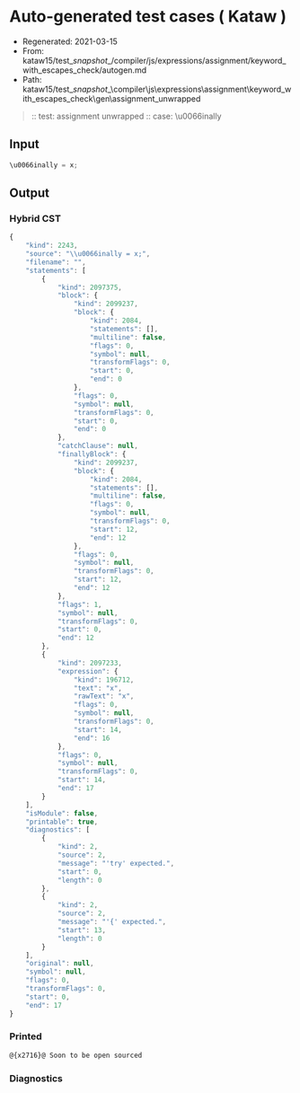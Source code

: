 # Auto-generated test cases ( Kataw )
- Regenerated: 2021-03-15
- From: kataw15/test\__snapshot__/compiler/js/expressions/assignment/keyword_with_escapes_check/autogen.md
- Path: kataw15/test\__snapshot__\compiler\js\expressions\assignment\keyword_with_escapes_check\gen\assignment_unwrapped
> :: test: assignment unwrapped
> :: case: \u0066inally
## Input

`````js
\u0066inally = x;
`````

## Output

### Hybrid CST

```javascript
{
    "kind": 2243,
    "source": "\\u0066inally = x;",
    "filename": "",
    "statements": [
        {
            "kind": 2097375,
            "block": {
                "kind": 2099237,
                "block": {
                    "kind": 2084,
                    "statements": [],
                    "multiline": false,
                    "flags": 0,
                    "symbol": null,
                    "transformFlags": 0,
                    "start": 0,
                    "end": 0
                },
                "flags": 0,
                "symbol": null,
                "transformFlags": 0,
                "start": 0,
                "end": 0
            },
            "catchClause": null,
            "finallyBlock": {
                "kind": 2099237,
                "block": {
                    "kind": 2084,
                    "statements": [],
                    "multiline": false,
                    "flags": 0,
                    "symbol": null,
                    "transformFlags": 0,
                    "start": 12,
                    "end": 12
                },
                "flags": 0,
                "symbol": null,
                "transformFlags": 0,
                "start": 12,
                "end": 12
            },
            "flags": 1,
            "symbol": null,
            "transformFlags": 0,
            "start": 0,
            "end": 12
        },
        {
            "kind": 2097233,
            "expression": {
                "kind": 196712,
                "text": "x",
                "rawText": "x",
                "flags": 0,
                "symbol": null,
                "transformFlags": 0,
                "start": 14,
                "end": 16
            },
            "flags": 0,
            "symbol": null,
            "transformFlags": 0,
            "start": 14,
            "end": 17
        }
    ],
    "isModule": false,
    "printable": true,
    "diagnostics": [
        {
            "kind": 2,
            "source": 2,
            "message": "'try' expected.",
            "start": 0,
            "length": 0
        },
        {
            "kind": 2,
            "source": 2,
            "message": "'{' expected.",
            "start": 13,
            "length": 0
        }
    ],
    "original": null,
    "symbol": null,
    "flags": 0,
    "transformFlags": 0,
    "start": 0,
    "end": 17
}
```

### Printed

```javascript
@{x2716}@ Soon to be open sourced
```

### Diagnostics

```javascript

```

